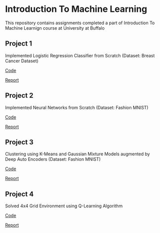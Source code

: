 # Introduction To Machine Learning

This repository contains assignments completed a part of Introduction To Machine Learnign course at University at Buffalo

## Project 1

Implemented Logistic Regression Classifier from Scratch
 (Dataset: Breast Cancer Dataset)

[Code](Project_1/main.ipynb)


[Report](Project_1/proj1.pdf)


## Project 2

Implemented Neural Networks from Scratch
 (Dataset: Fashion MNIST)

[Code](Project2/submission/proj2code/main.ipynb)


[Report](Project2/submission/proj2.pdf)


## Project 3

Clustering using K-Means and Gaussian Mixture Models augmented by Deep Auto Encoders 
 (Dataset: Fashion MNIST)

[Code](Project3/submission/main.ipynb)


[Report](Project3/submission/proj3.pdf)


## Project 4

Solved 4x4 Grid Environment using Q-Learning Algorithm 

[Code](Project4/main.ipynb)


[Report](Project4/report.pdf)



